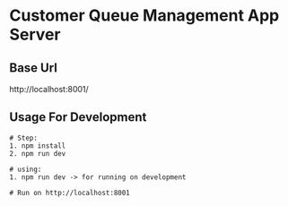 # Customer Queue Management App Server 

## Base Url
http://localhost:8001/

## Usage For Development
```
# Step:
1. npm install
2. npm run dev

# using:
1. npm run dev -> for running on development

# Run on http://localhost:8001
```